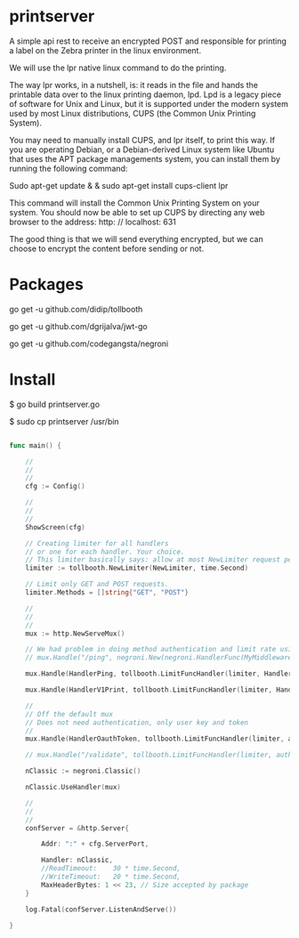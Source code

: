 # printserver

A simple api rest to receive an encrypted POST and responsible for printing a label on the Zebra printer in the linux environment.

We will use the lpr native linux command to do the printing.

The way lpr works, in a nutshell, is: it reads in the file and hands the printable data over to the linux printing daemon, lpd. Lpd is a legacy piece of software for Unix and Linux, but it is supported under the modern system used by most Linux distributions, CUPS (the Common Unix Printing System).

You may need to manually install CUPS, and lpr itself, to print this way. If you are operating Debian, or a Debian-derived Linux system like Ubuntu that uses the APT package managements system, you can install them by running the following command:

Sudo apt-get update & & sudo apt-get install cups-client lpr

This command will install the Common Unix Printing System on your system. You should now be able to set up CUPS by directing any web browser to the address: http: // localhost: 631

The good thing is that we will send everything encrypted, but we can choose to encrypt the content before sending or not.


# Packages

go get -u github.com/didip/tollbooth

go get -u github.com/dgrijalva/jwt-go

go get -u github.com/codegangsta/negroni


# Install

$ go build printserver.go

$ sudo cp printserver /usr/bin

```go

func main() {

	//
	//
	//
	cfg := Config()

	//
	//
	//
	ShowScreen(cfg)

	// Creating limiter for all handlers
	// or one for each handler. Your choice.
	// This limiter basically says: allow at most NewLimiter request per 1 second.
	limiter := tollbooth.NewLimiter(NewLimiter, time.Second)

	// Limit only GET and POST requests.
	limiter.Methods = []string{"GET", "POST"}

	//
	//
	//
	mux := http.NewServeMux()

	// We had problem in doing method authentication and limit rate using negroni
	// mux.Handle("/ping", negroni.New(negroni.HandlerFunc(MyMiddlewareAuth0), negroni.HandlerFunc(MyMiddlewarePing)))

	mux.Handle(HandlerPing, tollbooth.LimitFuncHandler(limiter, HandlerFuncAuth(auth0.HandlerValidate, Ping)))

	mux.Handle(HandlerV1Print, tollbooth.LimitFuncHandler(limiter, HandlerAuth(Print)))

	//
	// Off the default mux
	// Does not need authentication, only user key and token
	//
	mux.Handle(HandlerOauthToken, tollbooth.LimitFuncHandler(limiter, auth0.LoginBasic))

	// mux.Handle("/validate", tollbooth.LimitFuncHandler(limiter, auth0.ValidateToken))

	nClassic := negroni.Classic()

	nClassic.UseHandler(mux)

	//
	//
	//
	confServer = &http.Server{

		Addr: ":" + cfg.ServerPort,

		Handler: nClassic,
		//ReadTimeout:    30 * time.Second,
		//WriteTimeout:   20 * time.Second,
		MaxHeaderBytes: 1 << 23, // Size accepted by package
	}

	log.Fatal(confServer.ListenAndServe())

}

```